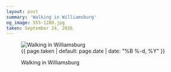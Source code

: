 ```yaml
---
layout: post
summary: 'Walking in Williamsburg'
og_image: 555-1280.jpg
taken: September 24, 2016
---
```


<figure class="post" data-src="{{ site.assets_url }}/{{ page.og_image }}" data-sub-html='#caption-{{ page.id | remove_first: "/" }}'>
<img alt="Walking in Williamsburg" sizes="(min-width: 700px) 50vw, calc(100vw - 2rem)" src="{{ site.assets_url }}/555-640.jpg" srcset="{{ site.assets_url }}/555-320.jpg 320w, {{ site.assets_url }}/555-640.jpg 640w, {{ site.assets_url }}/555-960.jpg 960w, {{ site.assets_url }}/555-1280.jpg 1280w"/>
<figcaption id='caption-{{ page.id | remove_first: "/" }}'>
<time>{{ page.taken | default: page.date | date: "%B %-d, %Y" }}</time>
<p>Walking in Williamsburg</p>
</figcaption>
</figure>
